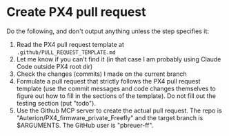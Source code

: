 # Create PX4 pull request

Do the following, and don't output anything unless the step specifies it:

1. Read the PX4 pull request template at `.github/PULL_REQUEST_TEMPLATE.md`
2. Let me know if you can't find it (in that case I am probably using Claude Code outside PX4 root dir)
3. Check the changes (commits) I made on the current branch
4. Formulate a pull request that strictly follows the PX4 pull request template (use the commit messages and code changes themselves to figure out how to fill in the sections of the template). Do not fill out the testing section (put "todo").
5. Use the Github MCP server to create the actual pull request. The repo is "Auterion/PX4_firmware_private_Freefly" and the target branch is $ARGUMENTS. The GitHub user is "pbreuer-ff".